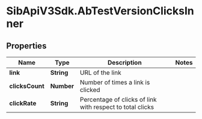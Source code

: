 # SibApiV3Sdk.AbTestVersionClicksInner

## Properties
Name | Type | Description | Notes
------------ | ------------- | ------------- | -------------
**link** | **String** | URL of the link | 
**clicksCount** | **Number** | Number of times a link is clicked | 
**clickRate** | **String** | Percentage of clicks of link with respect to total clicks | 


